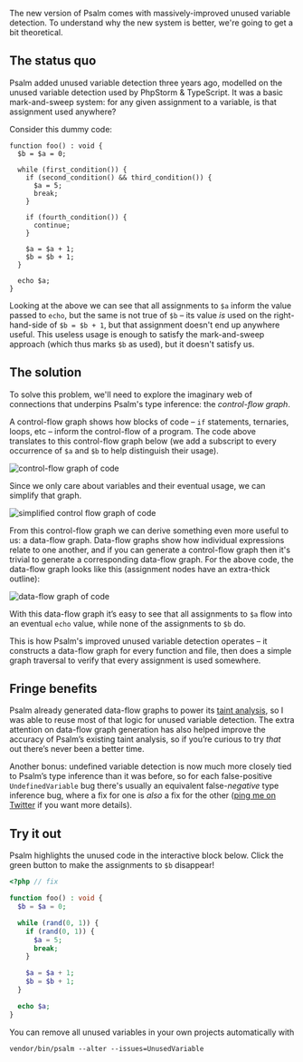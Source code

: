 <!--
  title: Better Unused Variable Detection in Psalm 4
  date: 2020-10-21 07:00:00
  author: Matt Brown
  author_link: https://twitter.com/mattbrowndev
  notice: This is part of a series of articles about the new features of [Psalm 4](/articles/psalm-4).
-->

The new version of Psalm comes with massively-improved unused variable detection. To understand why the new system is better, we're going to get a bit theoretical.

## The status quo

Psalm added unused variable detection three years ago, modelled on the unused variable detection used by PhpStorm & TypeScript. It was a basic mark-and-sweep system: for any given assignment to a variable, is that assignment used anywhere?

Consider this dummy code:

```
function foo() : void {
  $b = $a = 0;

  while (first_condition()) {
    if (second_condition() && third_condition()) {
      $a = 5;
      break;
    }

    if (fourth_condition()) {
      continue;
    }

    $a = $a + 1;
    $b = $b + 1;
  }

  echo $a;
}
``` 

Looking at the above we can see that all assignments to `$a` inform the value passed to `echo`, but the same is not true of `$b` – its value _is_ used on the right-hand-side of `$b = $b + 1`, but that assignment doesn't end up anywhere useful. This useless usage is enough to satisfy the mark-and-sweep approach (which thus marks `$b` as used), but it doesn't satisfy us.

## The solution

To solve this problem, we'll need to explore the imaginary web of connections that underpins Psalm's type inference: the _control-flow graph_.

A control-flow graph shows how blocks of code – `if` statements, ternaries, loops, etc – inform the control-flow of a program. The code above translates to this control-flow graph below (we add a subscript to every occurrence of `$a` and `$b` to help distinguish their usage).

![control-flow graph of code](https://psalm.dev/assets/images/flow.png)

Since we only care about variables and their eventual usage, we can simplify that graph.

![simplified control flow graph of code](https://psalm.dev/assets/images/flow_simplified.png)

From this control-flow graph we can derive something even more useful to us: a data-flow graph. Data-flow graphs show how individual expressions relate to one another, and if you can generate a control-flow graph then it's trivial to generate a corresponding data-flow graph. For the above code, the data-flow graph looks like this (assignment nodes have an extra-thick outline):

![data-flow graph of code](https://psalm.dev/assets/images/dataflow.png)

With this data-flow graph it’s easy to see that all assignments to `$a` flow into an eventual `echo` value, while none of the assignments to `$b` do.

This is how Psalm's improved unused variable detection operates – it constructs a data-flow graph for every function and file, then does a simple graph traversal to verify that every assignment is used somewhere.

## Fringe benefits

Psalm already generated data-flow graphs to power its [taint analysis](https://psalm.dev/docs/security_analysis/), so I was able to reuse most of that logic for unused variable detection. The extra attention on data-flow graph generation has also helped improve the accuracy of Psalm’s existing taint analysis, so if you’re curious to try _that_ out there’s never been a better time.

Another bonus: undefined variable detection is now much more closely tied to Psalm’s type inference than it was before, so for each false-positive `UndefinedVariable` bug there's usually an equivalent false-_negative_ type inference bug, where a fix for one is _also_ a fix for the other ([ping me on Twitter](https://twitter.com/psalmphp) if you want more details).

## Try it out

Psalm highlights the unused code in the interactive block below. Click the green button to make the assignments to `$b` disappear!

```php
<?php // fix

function foo() : void {
  $b = $a = 0;

  while (rand(0, 1)) {
    if (rand(0, 1)) {
      $a = 5;
      break;
    }

    $a = $a + 1;
    $b = $b + 1;
  }

  echo $a;
}
```

You can remove all unused variables in your own projects automatically with

```
vendor/bin/psalm --alter --issues=UnusedVariable
```
